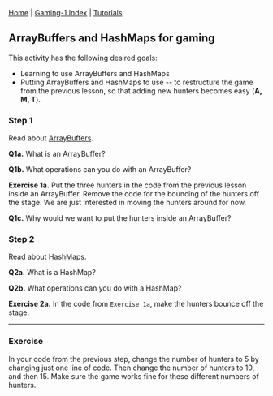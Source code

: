<div class="nav">
  <a href="../../index.html">Home</a> | <a href="index.html">Gaming-1 Index</a> | <a href="../../tutorials-index.html">Tutorials</a>
</div>

## ArrayBuffers and HashMaps for gaming

This activity has the following desired goals:
* Learning to use ArrayBuffers and HashMaps 
* Putting ArrayBuffers and HashMaps to use -- to restructure the game from the previous lesson, so that adding new hunters becomes easy (**A, M, T**).

### Step 1

Read about [ArrayBuffers](../../reference/abuffer-hmap-hset.html).

**Q1a.** What is an ArrayBuffer?

**Q1b.** What operations can you do with an ArrayBuffer?

**Exercise 1a.** Put the three hunters in the code from the previous lesson inside an ArrayBuffer. Remove the code for the bouncing of the hunters off the stage. We are just interested in moving the hunters around for now.

**Q1c.** Why would we want to put the hunters inside an ArrayBuffer?

### Step 2

Read about [HashMaps](../../reference/abuffer-hmap-hset.html#hashmap).

**Q2a.** What is a HashMap?

**Q2b.** What operations can you do with a HashMap?

**Exercise 2a.** In the code from `Exercise 1a`, make the hunters bounce off the stage.

---

### Exercise

In your code from the previous step, change the number of hunters to 5 by changing just one line of code. Then change the number of hunters to 10, and then 15. Make sure the game works fine for these different numbers of hunters.
